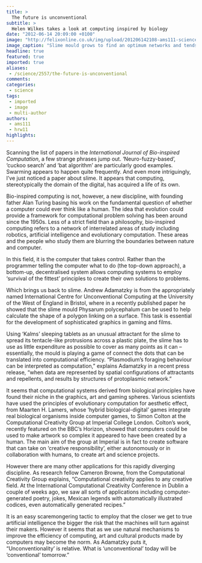 ```yaml
---
title: >
  The future is unconventional
subtitle: >
  Helen Wilkes takes a look at computing inspired by biology
date: "2012-06-14 20:09:00 +0100"
image: "http://felixonline.co.uk/img/upload/201206142108-ams111-science1.jpg"
image_caption: "Slime mould grows to find an optimum networks and tends to mirror transport networks"
headline: true
featured: true
imported: true
aliases:
 - /science/2557/the-future-is-unconventional
comments:
categories:
 - science
tags:
 - imported
 - image
 - multi-author
authors:
 - ams111
 - hrw11
highlights:
---
```


Scanning the list of papers in the _International Journal of Bio-inspired Computation_, a few strange phrases jump out. ‘Neuro-fuzzy-based’, ‘cuckoo search’ and ‘bat algorithm’ are particularly good examples. Swarming appears to happen quite frequently. And even more intriguingly, I’ve just noticed a paper about slime. It appears that computing, stereotypically the domain of the digital, has acquired a life of its own.

Bio-inspired computing is not, however, a new discipline, with founding father Alan Turing basing his work on the fundamental question of whether a computer could ever think like a human. The idea that evolution could provide a framework for computational problem solving has been around since the 1950s. Less of a strict field than a philosophy, bio-inspired computing refers to a network of interrelated areas of study including robotics, artificial intelligence and evolutionary computation. These areas and the people who study them are blurring the boundaries between nature and computer.

In this field, it is the computer that takes control. Rather than the programmer telling the computer what to do (the top-down approach), a bottom-up, decentralised system allows computing systems to employ ‘survival of the fittest’ principles to create their own solutions to problems.

Which brings us back to slime. Andrew Adamatzky is from the appropriately named International Centre for Unconventional Computing at the University of the West of England in Bristol, where in a recently published paper he showed that the slime mould Physarum polycephalum can be used to help calculate the shape of a polygon linking on a surface. This task is essential for the development of sophisticated graphics in gaming and films.

Using ‘Kalms’ sleeping tablets as an unusual attractant for the slime to spread its tentacle-like protrusions across a plastic plate, the slime has to use as little expenditure as possible to cover as many points as it can – essentially, the mould is playing a game of connect the dots that can be translated into computational efficiency. “Plasmodium’s foraging behaviour can be interpreted as computation,” explains Adamatzky in a recent press release, “when data are represented by spatial configurations of attractants and repellents, and results by structures of protoplasmic network.”

It seems that computational systems derived from biological principles have found their niche in the graphics, art and gaming spheres. Various scientists have used the principles of evolutionary computation for aesthetic effect, from Maarten H. Lamers, whose ‘hybrid biological-digital’ games integrate real biological organisms inside computer games, to Simon Colton at the Computational Creativity Group at Imperial College London. Colton’s work, recently featured on the BBC’s Horizon, showed that computers could be used to make artwork so complex it appeared to have been created by a human. The main aim of the group at Imperial is in fact to create software that can take on ‘creative responsibility’, either autonomously or in collaboration with humans, to create art and science projects.

However there are many other applications for this rapidly diverging discipline. As research fellow Cameron Browne, from the Computational Creativity Group explains, “Computational creativity applies to any creative field. At the International Computational Creativity Conference in Dublin a couple of weeks ago, we saw all sorts of applications including computer-generated poetry, jokes, Mexican legends with automatically illustrated codices, even automatically generated recipes.”

It is an easy scaremongering tactic to employ that the closer we get to true artificial intelligence the bigger the risk that the machines will turn against their makers. However it seems that as we use natural mechanisms to improve the efficiency of computing, art and cultural products made by computers may become the norm. As Adamatzky puts it, “Unconventionality’ is relative. What is ‘unconventional’ today will be ‘conventional’ tomorrow.”
